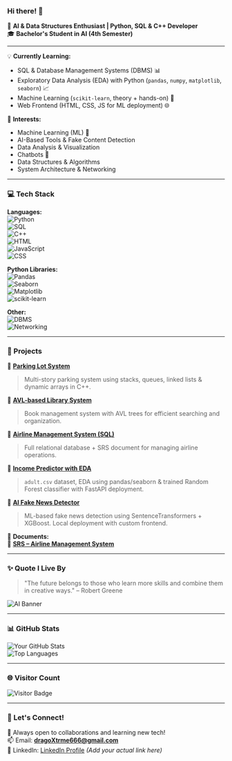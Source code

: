 ### Hi there! 👋  

🚀 **AI & Data Structures Enthusiast | Python, SQL & C++ Developer**  
🎓 **Bachelor's Student in AI (4th Semester)**  

---

💡 **Currently Learning:**  
- SQL & Database Management Systems (DBMS) 📊  
- Exploratory Data Analysis (EDA) with Python (`pandas`, `numpy`, `matplotlib`, `seaborn`) 📈  
- Machine Learning (`scikit-learn`, theory + hands-on) 🤖  
- Web Frontend (HTML, CSS, JS for ML deployment) 🌐  

📌 **Interests:**  
- Machine Learning (ML) 🧠  
- AI-Based Tools & Fake Content Detection  
- Data Analysis & Visualization  
- Chatbots 🤖  
- Data Structures & Algorithms  
- System Architecture & Networking  

---

### 💻 Tech Stack  

**Languages:**  
![Python](https://img.shields.io/badge/Python-3776AB?style=for-the-badge&logo=python&logoColor=white)  
![SQL](https://img.shields.io/badge/SQL-005C84?style=for-the-badge&logo=mysql&logoColor=white)  
![C++](https://img.shields.io/badge/C++-00599C?style=for-the-badge&logo=cplusplus&logoColor=white)  
![HTML](https://img.shields.io/badge/HTML-E34F26?style=for-the-badge&logo=html5&logoColor=white)  
![JavaScript](https://img.shields.io/badge/JavaScript-F7DF1E?style=for-the-badge&logo=javascript&logoColor=black)  
![CSS](https://img.shields.io/badge/CSS-1572B6?style=for-the-badge&logo=css3&logoColor=white)  

**Python Libraries:**  
![Pandas](https://img.shields.io/badge/Pandas-150458?style=for-the-badge&logo=pandas&logoColor=white)  
![Seaborn](https://img.shields.io/badge/Seaborn-3776AB?style=for-the-badge&logo=python&logoColor=white)  
![Matplotlib](https://img.shields.io/badge/Matplotlib-11557C?style=for-the-badge&logo=matplotlib&logoColor=white)  
![scikit-learn](https://img.shields.io/badge/Scikit--Learn-F7931E?style=for-the-badge&logo=scikit-learn&logoColor=white)  

**Other:**  
![DBMS](https://img.shields.io/badge/DBMS-%23000000.svg?style=for-the-badge)  
![Networking](https://img.shields.io/badge/Networking-%23FF6F00.svg?style=for-the-badge)  

---

### 📂 Projects  

🔹 **[Parking Lot System](https://github.com/Waizdev/Parking-Lot-System)**  
> Multi-story parking system using stacks, queues, linked lists & dynamic arrays in C++.  

🔹 **[AVL-based Library System](https://github.com/Waizdev/AVL-Library-System)**  
> Book management system with AVL trees for efficient searching and organization.  

🔹 **[Airline Management System (SQL)](https://github.com/Waizdev/AirLine-Management-System)**  
> Full relational database + SRS document for managing airline operations.  

🔹 **[Income Predictor with EDA](https://github.com/Waizdev/Income-Predictor-ML-model)**  
> `adult.csv` dataset, EDA using pandas/seaborn & trained Random Forest classifier with FastAPI deployment.  

🔹 **[AI Fake News Detector](https://github.com/Waizdev/AI-Fake-News-Detector)**  
> ML-based fake news detection using SentenceTransformers + XGBoost. Local deployment with custom frontend.  

📄 **Documents:**  
📘 **[SRS – Airline Management System](https://github.com/Waizdev/AirLine-Management-System/tree/main/SRS)**  

---

### ✨ Quote I Live By  
> "The future belongs to those who learn more skills and combine them in creative ways." – Robert Greene

![AI Banner](https://media.giphy.com/media/QTfX9Ejfra3ZmNxh6B/giphy.gif)

---

### 📊 GitHub Stats  

![Your GitHub Stats](https://github-readme-stats.vercel.app/api?username=Waizdev&show_icons=true&theme=radical)  
![Top Languages](https://github-readme-stats.vercel.app/api/top-langs/?username=Waizdev&layout=compact&theme=radical)

---

### 🌐 Visitor Count  
![Visitor Badge](https://komarev.com/ghpvc/?username=Waizdev&label=Profile%20Views&color=0e75b6&style=flat)

---

### 🔗 Let's Connect!  
🚀 Always open to collaborations and learning new tech!  
📫 Email: **dragoXtrme666@gmail.com**  
💼 LinkedIn: [LinkedIn Profile](#) *(Add your actual link here)*  
